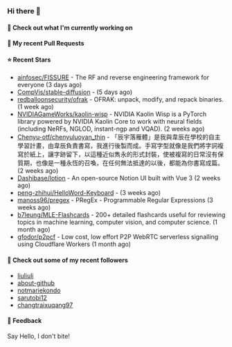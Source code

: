 ### Hi there 👋

#### 👷 Check out what I'm currently working on

#### 🔨 My recent Pull Requests


#### ⭐ Recent Stars

- [ainfosec/FISSURE](https://github.com/ainfosec/FISSURE) - The RF and reverse engineering framework for everyone (3 days ago)
- [CompVis/stable-diffusion](https://github.com/CompVis/stable-diffusion) -  (5 days ago)
- [redballoonsecurity/ofrak](https://github.com/redballoonsecurity/ofrak) - OFRAK: unpack, modify, and repack binaries. (1 week ago)
- [NVIDIAGameWorks/kaolin-wisp](https://github.com/NVIDIAGameWorks/kaolin-wisp) - NVIDIA Kaolin Wisp is a PyTorch library powered by NVIDIA Kaolin Core to work with neural fields (including NeRFs, NGLOD, instant-ngp and VQAD). (2 weeks ago)
- [Chenyu-otf/chenyuluoyan_thin](https://github.com/Chenyu-otf/chenyuluoyan_thin) - 「辰宇落雁體」是我與韋辰在學校的自主學習計畫，由韋辰負責書寫，我進行後製而成。手寫字型就像是我們將字詞複寫於紙上，讓字跡留下，以這種近似雋永的形式封裝，使被複寫的日常沒有保質期，也像是一種永恆的召喚，在任何無法抵達的以後，都能為你書寫成篇。 (2 weeks ago)
- [Dashibase/lotion](https://github.com/Dashibase/lotion) - An open-source Notion UI built with Vue 3  (2 weeks ago)
- [peng-zhihui/HelloWord-Keyboard](https://github.com/peng-zhihui/HelloWord-Keyboard) -  (3 weeks ago)
- [manoss96/pregex](https://github.com/manoss96/pregex) - PRegEx - Programmable Regular Expressions (3 weeks ago)
- [b7leung/MLE-Flashcards](https://github.com/b7leung/MLE-Flashcards) - 200&#43; detailed flashcards useful for reviewing topics in machine learning, computer vision, and computer science. (1 month ago)
- [gfodor/p2pcf](https://github.com/gfodor/p2pcf) - Low cost, low effort P2P WebRTC serverless signalling using Cloudflare Workers (1 month ago)

#### 👯 Check out some of my recent followers

- [liuliuli](https://github.com/liuliuli)
- [about-github](https://github.com/about-github)
- [notmariekondo](https://github.com/notmariekondo)
- [sarutobi12](https://github.com/sarutobi12)
- [changtraixuqang97](https://github.com/changtraixuqang97)

#### 💬 Feedback

Say Hello, I don't bite!